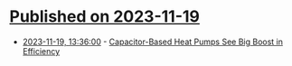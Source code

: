 # [Published on 2023-11-19](index.md)

* [2023-11-19, 13:36:00](https://soylentnews.org/article.pl?sid=23/11/19/0216250&from=rss) - [Capacitor-Based Heat Pumps See Big Boost in Efficiency](https://soylentnews.org/article.pl?sid=23/11/19/0216250&from=rss)
